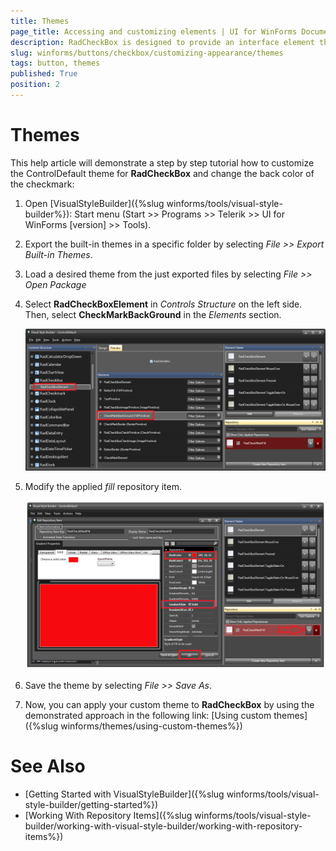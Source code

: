 ```yaml
---
title: Themes
page_title: Accessing and customizing elements | UI for WinForms Documentation
description: RadCheckBox is designed to provide an interface element that can represent an On or Off state using a check mark.
slug: winforms/buttons/checkbox/customizing-appearance/themes
tags: button, themes
published: True
position: 2 
---
```


# Themes

This help article will demonstrate a step by step tutorial how to customize the ControlDefault theme for __RadCheckBox__ and change the back color of the checkmark:

1. Open [VisualStyleBuilder]({%slug winforms/tools/visual-style-builder%}): Start menu (Start >> Programs >> Telerik >> UI for WinForms [version] >> Tools).

1. Export the built-in themes in a specific folder by selecting *File >> Export Built-in Themes*.

1. Load a desired theme from the just exported files by selecting *File >> Open Package*

1. Select __RadCheckBoxElement__ in *Controls Structure* on the left side. Then, select __CheckMarkBackGround__ in the *Elements* section.

	![checkbox-customizing-appearance-themes 001](images/checkbox-customizing-appearance-themes001.png)

1. Modify the applied *fill* repository item. 

	![checkbox-customizing-appearance-themes 002](images/checkbox-customizing-appearance-themes002.png)

1. Save the theme by selecting *File >> Save As*.

1. Now, you can apply your custom theme to __RadCheckBox__ by using the demonstrated approach in the following link: [Using custom themes]({%slug winforms/themes/using-custom-themes%})

# See Also 
* [Getting Started with VisualStyleBuilder]({%slug winforms/tools/visual-style-builder/getting-started%})
* [Working With Repository Items]({%slug winforms/tools/visual-style-builder/working-with-visual-style-builder/working-with-repository-items%})